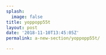 ```yaml
---
splash:
  image: false
title: yoppopp55t
layout: post
date: '2018-11-10T13:45:05Z'
permalink: a-new-section/yoppopp55t/

---
```

<p><br></p>